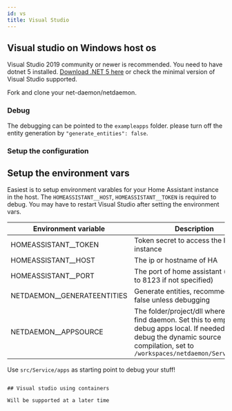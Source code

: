 ```yaml
---
id: vs
title: Visual Studio
---
```




## Visual studio on Windows host os

Visual Studio 2019 community or newer is recommended. You need to have dotnet 5 installed.  [Download .NET 5 here](https://dotnet.microsoft.com/download/dotnet/5.0) or check the minimal version of Visual Studio supported. 

Fork and clone your net-daemon/netdaemon.

### Debug

The debugging can be pointed to the `exampleapps` folder. please turn off the entity generation by `"generate_entities": false`.

### Setup the configuration

## Setup the environment vars
Easiest is to setup environment varables for your Home Assistant instance in the host. The `HOMEASSISTANT__HOST`, `HOMEASSISTANT__TOKEN` is required to debug. You may have to restart Visual Studio after setting the environment vars.

| Environment variable | Description |
| ------ | ------ |
| HOMEASSISTANT__TOKEN   |  Token secret to access the HA instance|
| HOMEASSISTANT__HOST | The ip or hostname of HA |
| HOMEASSISTANT__PORT | The port of home assistant (defaults to 8123 if not specified) |
| NETDAEMON__GENERATEENTITIES | Generate entities, recommed set false unless debugging|
| NETDAEMON__APPSOURCE | The folder/project/dll where it will find daemon. Set this to empty `""` to debug apps local. If needed to debug the dynamic source compilation, set to `/workspaces/netdaemon/Service/apps`

Use `src/Service/apps` as starting point to debug your stuff! 
```

## Visual studio using containers

Will be supported at a later time